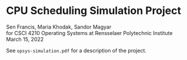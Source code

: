 # CPU Scheduling Simulation Project
Sen Francis, Maria Khodak, Sandor Magyar  
for CSCI 4210 Operating Systems at Rensselaer Polytechnic Institute  
March 15, 2022

See `opsys-simulation.pdf` for a description of the project.
